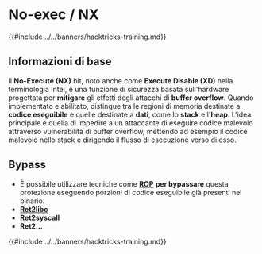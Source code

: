 # No-exec / NX

{{#include ../../banners/hacktricks-training.md}}

## Informazioni di base

Il **No-Execute (NX)** bit, noto anche come **Execute Disable (XD)** nella terminologia Intel, è una funzione di sicurezza basata sull'hardware progettata per **mitigare** gli effetti degli attacchi di **buffer overflow**. Quando implementato e abilitato, distingue tra le regioni di memoria destinate a **codice eseguibile** e quelle destinate a **dati**, come lo **stack** e l'**heap**. L'idea principale è quella di impedire a un attaccante di eseguire codice malevolo attraverso vulnerabilità di buffer overflow, mettendo ad esempio il codice malevolo nello stack e dirigendo il flusso di esecuzione verso di esso.

## Bypass

- È possibile utilizzare tecniche come [**ROP**](../rop-return-oriented-programing/index.html) **per bypassare** questa protezione eseguendo porzioni di codice eseguibile già presenti nel binario.
- [**Ret2libc**](../rop-return-oriented-programing/ret2lib/index.html)
- [**Ret2syscall**](../rop-return-oriented-programing/rop-syscall-execv/index.html)
- **Ret2...**

{{#include ../../banners/hacktricks-training.md}}
